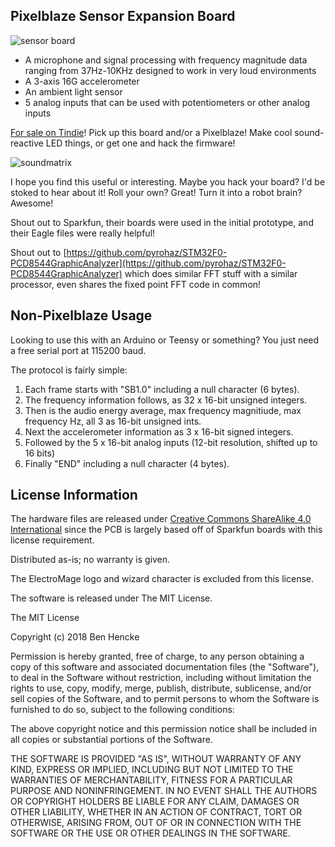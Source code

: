 Pixelblaze Sensor Expansion Board
-------------------

![sensor board](http://app.bhencke.com/pixelblaze/sb10.jpg)

* A microphone and signal processing with frequency magnitude data ranging from 37Hz-10KHz designed to work in very loud environments
* A 3-axis 16G accelerometer
* An ambient light sensor
* 5 analog inputs that can be used with potentiometers or other analog inputs

[For sale on Tindie](https://www.tindie.com/products/12158/)! Pick up this board and/or a Pixelblaze! Make cool sound-reactive LED things, or get one and hack the firmware!

![soundmatrix](http://app.bhencke.com/pixelblaze/soundmatrix.gif)

I hope you find this useful or interesting. Maybe you hack your board? I'd be stoked to hear about it! Roll your own? Great! Turn it into a robot brain? Awesome!

Shout out to Sparkfun, their boards were used in the initial prototype, and their Eagle files were really helpful!

Shout out to [https://github.com/pyrohaz/STM32F0-PCD8544GraphicAnalyzer](https://github.com/pyrohaz/STM32F0-PCD8544GraphicAnalyzer) which does similar FFT stuff with a similar processor, even shares the fixed point FFT code in common!

Non-Pixelblaze Usage
-------------------
Looking to use this with an Arduino or Teensy or something? You just need a free serial port at 115200 baud.

The protocol is fairly simple:

1. Each frame starts with "SB1.0" including a null character (6 bytes).
1. The frequency information follows, as 32 x 16-bit unsigned integers.
1. Then is the audio energy average, max frequency magnitiude, max frequency Hz, all 3 as 16-bit unsigned ints.
1. Next the accelerometer information as 3 x 16-bit signed integers.
1. Followed by the 5 x 16-bit analog inputs (12-bit resolution, shifted up to 16 bits)
1. Finally "END" including a null character (4 bytes).


License Information
-------------------
The hardware files are released under [Creative Commons ShareAlike 4.0 International](https://creativecommons.org/licenses/by-sa/4.0/) since the PCB is largely based off of Sparkfun boards with this license requirement.

Distributed as-is; no warranty is given.

The ElectroMage logo and wizard character is excluded from this license.

The software is released under The MIT License.

The MIT License

Copyright (c) 2018 Ben Hencke

Permission is hereby granted, free of charge, to any person obtaining a copy
of this software and associated documentation files (the "Software"), to deal
in the Software without restriction, including without limitation the rights
to use, copy, modify, merge, publish, distribute, sublicense, and/or sell
copies of the Software, and to permit persons to whom the Software is
furnished to do so, subject to the following conditions:

The above copyright notice and this permission notice shall be included in
all copies or substantial portions of the Software.

THE SOFTWARE IS PROVIDED "AS IS", WITHOUT WARRANTY OF ANY KIND, EXPRESS OR
IMPLIED, INCLUDING BUT NOT LIMITED TO THE WARRANTIES OF MERCHANTABILITY,
FITNESS FOR A PARTICULAR PURPOSE AND NONINFRINGEMENT. IN NO EVENT SHALL THE
AUTHORS OR COPYRIGHT HOLDERS BE LIABLE FOR ANY CLAIM, DAMAGES OR OTHER
LIABILITY, WHETHER IN AN ACTION OF CONTRACT, TORT OR OTHERWISE, ARISING FROM,
OUT OF OR IN CONNECTION WITH THE SOFTWARE OR THE USE OR OTHER DEALINGS IN
THE SOFTWARE.